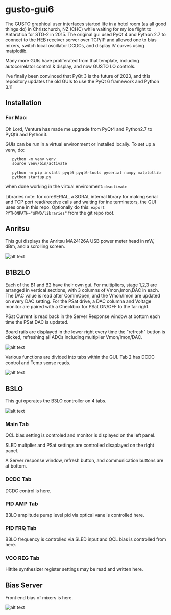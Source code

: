 # gusto-gui6
The GUSTO graphical user interfaces started life in a hotel room (as all good things do) in Christchurch, NZ (CHC) while waiting for my ice flight to Antarctica for STO-2 in 2015.  The original gui used PyQt 4 and Python 2.7 to connect to the HEB receiver server over TCP/IP and allowed one to bias mixers, switch local oscillator DCDCs, and display IV curves using matplotlib.

Many more GUIs have proliferated from that template, including autocorrelator control & display, and now GUSTO LO controls.

I've finally been convinced that PyQt 3 is the future of 2023, and this repository updates the old GUIs to use the PyQt 6 framework and Python 3.11

## Installation
### For Mac:
Oh Lord, Ventura has made me upgrade from PyQt4 and Python2.7 to PyQt6 and Python3.

GUIs can be run in a virtual environment or installed locally.  To set up a venv, do:
```
   python -m venv venv
   source venv/bin/activate

   python -m pip install pyqt6 pyqt6-tools pyserial numpy matplotlib
   python startup.py
```

when done working in the virtual environment: `deactivate`

Libraries note:
   for coreSERIAL, a SORAL internal library for making serial and TCP port read/receive calls and waiting for ine terminators, the GUI uses one in this repo.  Optionally do this: `export PYTHONPATH="$PWD/libraries"` from the git repo root.

## Anritsu
This gui displays the Anritsu MA24126A USB power meter head in mW, dBm, and a scrolling screen.

![alt text](https://github.com/abegyoung/gusto-gui6/blob/main/images/meter.jpg?raw=true)

## B1B2LO
Each of the B1 and B2 have their own gui.  For multipliers, stage 1,2,3 are arranged in vertical sections, with 3 columns of Vmon,Imon,DAC in each.  The DAC value is read after CommOpen, and the Vmon/Imon are updated on every DAC setting.  For the PSat drive, a DAC columna and Voltage monitor are paired with a Checkbox for PSat ON/OFF to the far right.

PSat Current is read back in the Server Response window at bottom each time the PSat DAC is updated.

Board rails are displayed in the lower right every time the "refresh" button is clicked, refreshing all ADCs including multiplier Vmon/Imon/DAC.

![alt text](https://github.com/abegyoung/gusto-gui6/blob/main/images/B1B2LO.jpg?raw=true)

Various functions are divided into tabs within the GUI.  Tab 2 has DCDC control and Temp sense reads.

![alt text](https://github.com/abegyoung/gusto-gui6/blob/main/images/B1B2LO_Tab2.jpg?raw=true)

## B3LO
This gui operates the B3LO controller on 4 tabs.

![alt text](https://github.com/abegyoung/gusto-gui6/blob/main/images/B3LO_mainTab.jpg?raw=true)

### Main Tab 
QCL bias setting is controled and monitor is displayed on the left panel.

SLED multplier and PSat settings are controlled disaplayed on the right panel.

A Server response window, refresh button, and communication buttons are at bottom.

### DCDC Tab
DCDC control is here.

### PID AMP Tab
B3LO amplitude pump level pid via optical vane is controlled here.

### PID FRQ Tab
B3LO frequency is controlled via SLED input and QCL bias is controlled from here.

### VCO REG Tab
Hittite synthesizer register settings may be read and written here.

## Bias Server
Front end bias of mixers is here.

![alt text](https://github.com/abegyoung/gusto-gui6/blob/main/images/BiasServer.jpg?raw=true)
